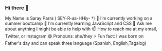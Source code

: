 ### Hi there 👋
My Name is Saray Parra ( SEY-R-aa-HHiy- †)
🔭 I’m currently working on a summer bootcamp
 🌱 I’m currently learning JavaScript and CSS
💬 Ask me about anything I might be able to help with
📫 How to reach me at my email, Twitter, or Instagram
 😄 Pronouns: she/they
⚡ Fun fact: I was born on Father's day and can speak three language (Spanish, English,Tagalog)

